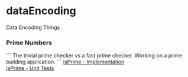# dataEncoding
Data Encoding Things

<h3>Prime Numbers</h3>
```
The trivial prime checker vs a fast prime checker.
Working on a prime building application.
```
<a href="https://github.com/hornbd96/dataEncoding/blob/master/dataEncoding/src/kit/prime.java">isPrime - Implementation</a>
<br>
<a href="https://github.com/hornbd96/dataEncoding/blob/master/dataEncoding/test/kit/primeTest.java">isPrime - Unit Tests</a>
<br>
